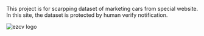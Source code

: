 This project is for scarpping dataset of marketing cars from special website.
In this site, the dataset is protected by human verify notification. 

![ezcv logo](https://github.com/StephanDeida/web-scrapping-car-dataset/edit/master/Screenshot_2.png)
